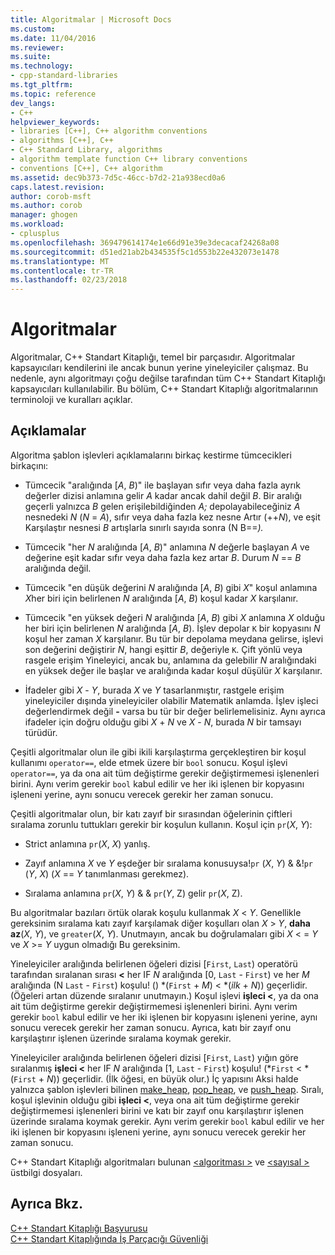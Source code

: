 ```yaml
---
title: Algoritmalar | Microsoft Docs
ms.custom: 
ms.date: 11/04/2016
ms.reviewer: 
ms.suite: 
ms.technology:
- cpp-standard-libraries
ms.tgt_pltfrm: 
ms.topic: reference
dev_langs:
- C++
helpviewer_keywords:
- libraries [C++], C++ algorithm conventions
- algorithms [C++], C++
- C++ Standard Library, algorithms
- algorithm template function C++ library conventions
- conventions [C++], C++ algorithm
ms.assetid: dec9b373-7d5c-46cc-b7d2-21a938ecd0a6
caps.latest.revision: 
author: corob-msft
ms.author: corob
manager: ghogen
ms.workload:
- cplusplus
ms.openlocfilehash: 369479614174e1e66d91e39e3decacaf24268a08
ms.sourcegitcommit: d51ed21ab2b434535f5c1d553b22e432073e1478
ms.translationtype: MT
ms.contentlocale: tr-TR
ms.lasthandoff: 02/23/2018
---
```

# <a name="algorithms"></a>Algoritmalar
Algoritmalar, C++ Standart Kitaplığı, temel bir parçasıdır. Algoritmalar kapsayıcıları kendilerini ile ancak bunun yerine yineleyiciler çalışmaz. Bu nedenle, aynı algoritmayı çoğu değilse tarafından tüm C++ Standart Kitaplığı kapsayıcıları kullanılabilir. Bu bölüm, C++ Standart Kitaplığı algoritmalarının terminoloji ve kuralları açıklar.  
  
## <a name="remarks"></a>Açıklamalar  
 Algoritma şablon işlevleri açıklamalarını birkaç kestirme tümcecikleri birkaçını:  
  
-   Tümcecik "aralığında [*A*, *B*)" ile başlayan sıfır veya daha fazla ayrık değerler dizisi anlamına gelir *A* kadar ancak dahil değil *B*. Bir aralığı geçerli yalnızca *B* gelen erişilebildiğinden *A;* depolayabileceğiniz *A* nesnedeki *N* (*N*  =  *A*), sıfır veya daha fazla kez nesne Artır (++*N*), ve eşit Karşılaştır nesnesi *B* artışlarla sınırlı sayıda sonra (N B==*).*  
  
-   Tümcecik "her *N* aralığında [*A*, *B*)" anlamına *N* değerle başlayan *A* ve değerine eşit kadar sıfır veya daha fazla kez artar *B*. Durum *N* == *B* aralığında değil.  
  
-   Tümcecik "en düşük değerini *N* aralığında [*A*, *B*) gibi *X*" koşul anlamına *X*her biri için belirlenen *N* aralığında [*A*, *B*) koşul kadar *X* karşılanır.  
  
-   Tümcecik "en yüksek değeri *N* aralığında [*A*, *B*) gibi *X* anlamına *X* olduğu her biri için belirlenen *N* aralığında [*A*, *B*). İşlev depolar `K` bir kopyasını *N* koşul her zaman *X* karşılanır. Bu tür bir depolama meydana gelirse, işlevi son değerini değiştirir *N*, hangi eşittir *B*, değeriyle `K`. Çift yönlü veya rasgele erişim Yineleyici, ancak bu, anlamına da gelebilir *N* aralığındaki en yüksek değer ile başlar ve aralığında kadar koşul düşülür *X* karşılanır.  
  
-   İfadeler gibi *X* - *Y*, burada *X* ve *Y* tasarlanmıştır, rastgele erişim yineleyiciler dışında yineleyiciler olabilir Matematik anlamda. İşlev işleci değerlendirmek değil **-**  varsa bu tür bir değer belirlemelisiniz. Aynı ayrıca ifadeler için doğru olduğu gibi *X* + *N* ve *X* - *N*, burada *N*  bir tamsayı türüdür.  
  
 Çeşitli algoritmalar olun ile gibi ikili karşılaştırma gerçekleştiren bir koşul kullanımı `operator==`, elde etmek üzere bir `bool` sonucu. Koşul işlevi `operator==`, ya da ona ait tüm değiştirme gerekir değiştirmemesi işlenenleri birini. Aynı verim gerekir `bool` kabul edilir ve her iki işlenen bir kopyasını işleneni yerine, aynı sonucu verecek gerekir her zaman sonucu.  
  
 Çeşitli algoritmalar olun, bir katı zayıf bir sırasından öğelerinin çiftleri sıralama zorunlu tuttukları gerekir bir koşulun kullanın. Koşul için `pr`(*X*, *Y*):  
  
-   Strict anlamına `pr`(*X*, *X*) yanlış.  
  
-   Zayıf anlamına *X* ve *Y* eşdeğer bir sıralama konusuysa!`pr` (*X*, *Y*) & &!`pr` (*Y*, *X*) (*X* == *Y* tanımlanması gerekmez).  
  
-   Sıralama anlamına `pr`(*X*, *Y*) & & `pr`(*Y*, Z) gelir `pr`(*X*, Z).  
  
 Bu algoritmalar bazıları örtük olarak koşulu kullanmak *X* \< *Y*. Genellikle gereksinim sıralama katı zayıf karşılamak diğer koşulları olan *X* > *Y*, **daha az**(*X*,  *Y*), ve `greater`(*X*, *Y*). Unutmayın, ancak bu doğrulamaları gibi *X* \< =  *Y* ve *X* >= *Y* uygun olmadığı Bu gereksinim.  
  
 Yineleyiciler aralığında belirlenen öğeleri dizisi [`First`, `Last`) operatörü tarafından sıralanan sırası **<**  her IF *N* aralığında [0, `Last`  -  `First`) ve her *M* aralığında (N `Last`  -  `First`) koşulu! () \*(`First` + *M*) < \*(*ilk* + *N*)) geçerlidir. (Öğeleri artan düzende sıralanır unutmayın.) Koşul işlevi **işleci <**, ya da ona ait tüm değiştirme gerekir değiştirmemesi işlenenleri birini. Aynı verim gerekir `bool` kabul edilir ve her iki işlenen bir kopyasını işleneni yerine, aynı sonucu verecek gerekir her zaman sonucu. Ayrıca, katı bir zayıf onu karşılaştırır işlenen üzerinde sıralama koymak gerekir.  
  
 Yineleyiciler aralığında belirlenen öğeleri dizisi [`First`, `Last`) yığın göre sıralanmış **işleci <** her IF *N* aralığında [1, `Last`  -  `First`) koşulu! (\*`First` < \*(`First` + *N*)) geçerlidir. (İlk öğesi, en büyük olur.) İç yapısını Aksi halde yalnızca şablon işlevleri bilinen [make_heap](../standard-library/algorithm-functions.md#make_heap), [pop_heap](../standard-library/algorithm-functions.md#pop_heap), ve [push_heap](../standard-library/algorithm-functions.md#push_heap). Sıralı, koşul işlevinin olduğu gibi **işleci <**, veya ona ait tüm değiştirme gerekir değiştirmemesi işlenenleri birini ve katı bir zayıf onu karşılaştırır işlenen üzerinde sıralama koymak gerekir. Aynı verim gerekir `bool` kabul edilir ve her iki işlenen bir kopyasını işleneni yerine, aynı sonucu verecek gerekir her zaman sonucu.  
  
 C++ Standart Kitaplığı algoritmaları bulunan [ \<algoritması >](../standard-library/algorithm.md) ve [ \<sayısal >](../standard-library/numeric.md) üstbilgi dosyaları.  
  
## <a name="see-also"></a>Ayrıca Bkz.  
 [C++ Standart Kitaplığı Başvurusu](../standard-library/cpp-standard-library-reference.md)   
 [C++ Standart Kitaplığında İş Parçacığı Güvenliği](../standard-library/thread-safety-in-the-cpp-standard-library.md)

